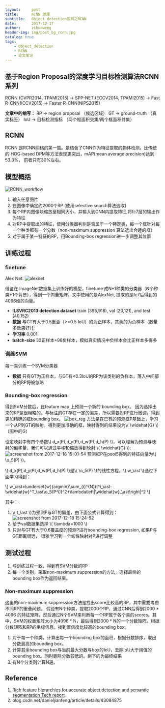 ```yaml
---
layout:     post
title:      RCNN 原理
subtitle:   Object detection系列之RCNN
date:       2017-12-17
author:     zihuaweng
header-img: img/post_bg_rcnn.jpg
catalog: true
tags:
    - Object_detection
    - RCNN
    - 论文笔记
---
```



## 基于Region Proposal的深度学习目标检测算法RCNN系列
RCNN (CVPR2014, TPAMI2015) -> SPP-NET (ECCV2014, TPAMI2015) -> Fast R-CNN(ICCV2015) -> Faster R-CNN(NIPS2015)

**文章中的缩写：**
RP -> region proposal （候选区域）
GT -> ground-truth （真实标签）
IoU -> 目标检测指标 （两个框面积交集/两个框面积并集）

## RCNN
RCNN 是RCNN网络的第一篇。是结合了CNN作为特征提取的物体检测，比传统的 HOG-based DPM等方法表现更突出，mAP(mean average precision)达到53.3%， 前者只有30%左右。
## 模型概括
![RCNN_workflow](http://zihuaweng.github.io/post_images/RCNN/RCNN_worflow.png)

1. 输入任意图片
2. 在图像中确定约2000个RP (使用selective search算法选取)
2. 每个RP内图像块缩放至相同大小，并输入到CNN内提取特征,将fc7层的输出作为特征
3. 对RP中提取出的特征，使用分类器判别是否属于一个特定类，每一个框针对每一个种类都有一个分数（non-maximum suppression 算法选出合适的框）
4. 对于属于某一特征的RP，用Bounding-box regression进一步调整其位置

## 训练过程
### finetune
Alex Net:
![alexnet](http://zihuaweng.github.io/post_images/CNN_net/AlexNet.png)

借鉴在 ImageNet数据集上训练好的模型，finetune 成N+1种类的分类器（N个种类+1个背景），得到一个向量矩阵，文中使用的是AlexNet, 提取的是fc7后得到的4096维的向量。

- **ILSVRC2013 detection dataset**  train (395,918), val (20,121), and test (40,152)
- **数据** 与GT有大于0.5重合（>=0.5 IoU）的为正样本，其余的为负样本（数量多效果好）];
- **学习率** 0.001
- **batch-size** 32正样本+96负样本，模拟真实情况中负样本会比正样本多得多

### 训练SVM
每一类训练一个SVM分类器
- **数据** 只有GT为正样本，与GT有<0.3IoU的RP为该类别的负样本，落入中间部分的RP将被忽略

### Bounding-box regression

得到SVM分数后，在feature map 上预测一个新的 bounding box。
因为选择出来的RP是很粗略的，与标注的GT存在一定的偏差，所以需要对RP进行微调，得到更加精确的框bounding box。
![box_reg](https://user-images.githubusercontent.com/13395833/34097672-d159a340-e414-11e7-97d7-061f44874870.jpg)
方法是在已有的预测框P基础上，学习一个从P到GT的映射，得到更加准确的框，映射得到的结果设为\\( \widehat{G} \\)（图中的G）



设定映射中有四个参数\\( d_x(P),d_y(P),d_w(P),d_h(P) \\)，可以理解为预测与映射的偏移量，我们可以通过平移和缩放得到映射!\\( \widehat{G} \\):
![screenshot from 2017-12-18 15-01-54](https://user-images.githubusercontent.com/13395833/34093665-683ac480-e404-11e7-93e2-f5cfae12f359.png)
预测框P在pool5得到的特征向量为\\( \o_5(P) \\)。

\\( d_x(P),d_y(P),d_w(P),d_h(P) \\)是\\( \o_5(P) \\)的线性方程。\\( w_\ast \\)通过下面学习得到：

\\[ w_\ast=\underset{w}{argmin}\sum_{i}^{N}(t^i_\ast-\widehat{w}^T_\ast\o_5(P^i))^2+\lambda\left\|\widehat{w}_\ast\right\|^2 \\]

其中：
1. \\( t_\ast \\)为预测P与GT的偏差，由下面公式计算得到：
![screenshot from 2017-12-18 15-24-52](https://user-images.githubusercontent.com/13395833/34094306-9c477f2c-e407-11e7-82bb-59191df6c6ee.png)
2. 给予val数据集选择 \\( \lambda=1000 \\)
3. 只对与GT有大于0.6覆盖度的预测P进行bounding-box regression, 如果P与GT距离很远， 很难学习到一个线性映射对P进行调整

## 测试过程
1. 与训练过程一致，得到有SVM分数的RP
2. 每一个类别，采取non-maximum suppression的方法，选择最终的bounding box作为返回结果。

### Non-maximum suppression
这里的non-maximum suppression方法是找出score比较高的RP，其中需要考虑不同RP的重叠问题。 假设有N个种类，提取2000个RP，通过CNN后得到2000 * 4096 的特征矩阵，然后通过N个SVM来判断每一个RP属于各个类的scores。其中，SVM的权重矩阵大小为4096 * N，最后得到2000 * N的一个分数矩阵。根据分数矩阵和RP的坐标信息，找到置信度比较高的bounding box。
1. 对于每一个种类，计算出每一个bounding box的面积，根据分数排序，取出分数最高的bounding box。
2. 计算其余bounding box与当前最大分数与box的IoU，去除IoU大于阈值的bounding box。同时删除分数较低的。剩下的为最终结果
3. 有N个分类则计算N遍。

## Reference
1. [Rich feature hierarchies for accurate object detection and semantic segmentation
Tech report](https://arxiv.org/abs/1311.2524)
2. blog.csdn.net/danieljianfeng/article/details/43084875
